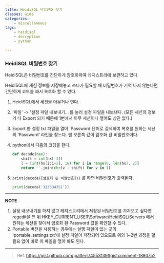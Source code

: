 ```yaml
---
title: HeidiSQL 비밀번호 찾기
classes: wide
categories:
    - miscellaneous
tags:
    - heidisql
    - decryption
    - python

---
```


### HeidiSQL 비밀번호 찾기

HeidiSQL은 비밀번호를 간단하게 암호화하여 레지스트리에 보관하고 있다.

HeidiSQL에 세션 정보를 저장해놓고 쓰다가 필요할 때 비밀번호가 기억 나지 않는다면 간단하게 코드를 짜서 복호화 할 수 있다.

1. HeidiSQL에서 세션을 아무거나 연다.
2. '파일' -> '설정 파일 내보내기...'를 눌러 설정 파일을 내보낸다. (모든 세션의 정보가 다 Export 되기 때문에 1번에서 아무 세션이나 열어도 상관 없다.)
3. Export 한 설정 txt 파일을 열어 'Password'단어로 검색하여 복호를 원하는 세션의 'Password' 라인을 찾느다. 맨 오른쪽 값이 암호화 된 비밀번호이다.
4. python에서 다음의 코딩을 한다.
    ```python
    def decode(hex):
        shift = int(hx[-1])
        l = [int(hx[i:i+2], 16) for i in range(0, len(hx), 2)]
        return ''.join(chr(v - shift) for v in l)
    ```

5. `print(decode([암호화 된 비밀번호]))` 를 하면 비밀번호가 출력된다.
    ```python
    print(decode('323334351'))
    ```

---
**NOTE**

1. 설정 내보내기를 하지 않고 레지스트리에서 저장된 비밀번호를 가져오고 싶다면 regedit을 연 뒤 HKEY_CURRENT_USER\Software\HeidiSQL\Servers 에서 원하는 세션을 찾아서 암호화 된 Password 값을 확인할 수 있다.
2. Portable 버전을 사용하는 경우에는 실행 파일이 있는 곳의 'portable_settings.txt'에 설정 파일이 저장되어 있으므로 위의 1~2번 과정을 할 필요 없이 바로 이 파일을 열어 봐도 된다.

---

> Ref. <https://gist.github.com/jpatters/4553139#gistcomment-1880752>
